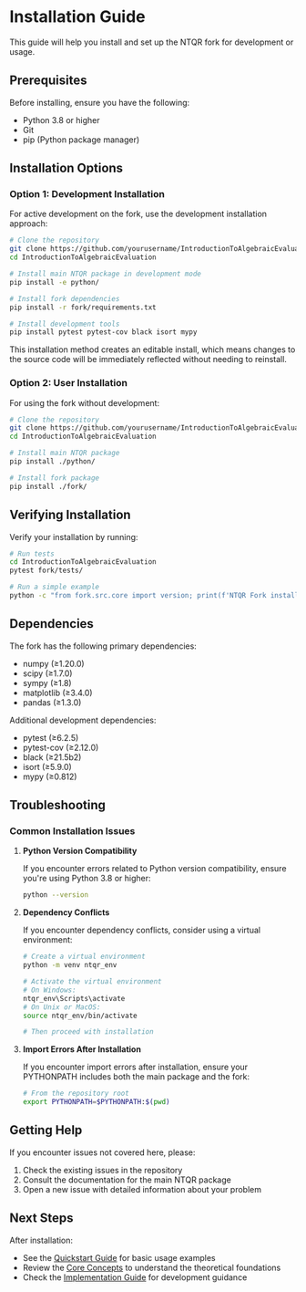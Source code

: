 # Installation Guide

This guide will help you install and set up the NTQR fork for development or usage.

## Prerequisites

Before installing, ensure you have the following:

- Python 3.8 or higher
- Git
- pip (Python package manager)

## Installation Options

### Option 1: Development Installation

For active development on the fork, use the development installation approach:

```bash
# Clone the repository
git clone https://github.com/yourusername/IntroductionToAlgebraicEvaluation.git
cd IntroductionToAlgebraicEvaluation

# Install main NTQR package in development mode
pip install -e python/

# Install fork dependencies
pip install -r fork/requirements.txt

# Install development tools
pip install pytest pytest-cov black isort mypy
```

This installation method creates an editable install, which means changes to the source code will be immediately reflected without needing to reinstall.

### Option 2: User Installation

For using the fork without development:

```bash
# Clone the repository
git clone https://github.com/yourusername/IntroductionToAlgebraicEvaluation.git
cd IntroductionToAlgebraicEvaluation

# Install main NTQR package
pip install ./python/

# Install fork package
pip install ./fork/
```

## Verifying Installation

Verify your installation by running:

```bash
# Run tests
cd IntroductionToAlgebraicEvaluation
pytest fork/tests/

# Run a simple example
python -c "from fork.src.core import version; print(f'NTQR Fork installed successfully. Version: {version.__version__}')"
```

## Dependencies

The fork has the following primary dependencies:

- numpy (≥1.20.0)
- scipy (≥1.7.0)
- sympy (≥1.8)
- matplotlib (≥3.4.0)
- pandas (≥1.3.0)

Additional development dependencies:

- pytest (≥6.2.5)
- pytest-cov (≥2.12.0)
- black (≥21.5b2)
- isort (≥5.9.0)
- mypy (≥0.812)

## Troubleshooting

### Common Installation Issues

1. **Python Version Compatibility**

   If you encounter errors related to Python version compatibility, ensure you're using Python 3.8 or higher:
   
   ```bash
   python --version
   ```

2. **Dependency Conflicts**

   If you encounter dependency conflicts, consider using a virtual environment:
   
   ```bash
   # Create a virtual environment
   python -m venv ntqr_env
   
   # Activate the virtual environment
   # On Windows:
   ntqr_env\Scripts\activate
   # On Unix or MacOS:
   source ntqr_env/bin/activate
   
   # Then proceed with installation
   ```

3. **Import Errors After Installation**

   If you encounter import errors after installation, ensure your PYTHONPATH includes both the main package and the fork:
   
   ```bash
   # From the repository root
   export PYTHONPATH=$PYTHONPATH:$(pwd)
   ```

## Getting Help

If you encounter issues not covered here, please:

1. Check the existing issues in the repository
2. Consult the documentation for the main NTQR package
3. Open a new issue with detailed information about your problem

## Next Steps

After installation:

- See the [Quickstart Guide](operational/quickstart_guide.md) for basic usage examples
- Review the [Core Concepts](analytical/core_concepts.md) to understand the theoretical foundations
- Check the [Implementation Guide](operational/implementation_guide.md) for development guidance 